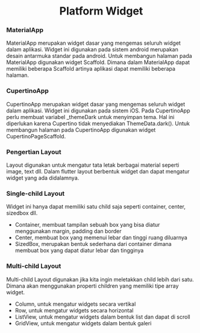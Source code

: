 <h1><center>Platform Widget</center></h1>

### MaterialApp
<p>MaterialApp merupakan widget dasar yang mengemas seluruh widget dalam aplikasi. Widget ini digunakan pada sistem android merupakan desain antarmuka standar pada android. Untuk membangun halaman pada MaterialApp digunakan widget Scaffold. Dimana dalam MaterialApp dapat memiliki beberapa Scaffold artinya aplikasi dapat memiliki beberapa halaman.</p>

### CupertinoApp
<p>CupertinoApp merupakan widget dasar yang mengemas seluruh widget dalam aplikasi. Widget ini digunakan pada sistem iOS. Pada CupertinoApp perlu membuat variabel _themeDark untuk menyimpan tema. Hal ini diperlukan karena Cupertino tidak menyediakan ThemeData.dark(). Untuk membangun halaman pada CupertinoApp digunakan widget CupertinoPageScaffold.</p>

### Pengertian Layout
<p>Layout digunakan untuk mengatur tata letak berbagai material seperti image, text dll. Dalam flutter layout berbentuk widget dan dapat mengatur widget yang ada didalamnya.</p>

### Single-child Layout
Widget ini hanya dapat memiliki satu child saja seperti container, center, sizedbox dll.
- Container, membuat tampilan sebuah box yang bisa diatur menggunakan margin, padding dan border
- Center, membuat box yang memenui lebar dan tinggi ruang diluarnya
- SizedBox, merupakan bentuk sederhana dari container dimana membuat box yang dapat diatur lebar dan tingginya

### Multi-child Layout
Multi-child Layout digunakan jika kita ingin meletakkan child lebih dari satu. Dimana akan menggunakan properti children yang memiliki tipe array widget.
- Column, untuk mengatur widgets secara vertikal
- Row, untuk mengatur widgets secara horizontal
- ListView, untuk mengatur widgets dalam bentuk list dan dapat di scroll
- GridView, untuk mengatur widgets dalam bentuk galeri